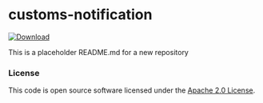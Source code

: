 
# customs-notification

 [ ![Download](https://api.bintray.com/packages/hmrc/releases/customs-notification/images/download.svg) ](https://bintray.com/hmrc/releases/customs-notification/_latestVersion)

This is a placeholder README.md for a new repository

### License

This code is open source software licensed under the [Apache 2.0 License]("http://www.apache.org/licenses/LICENSE-2.0.html").
